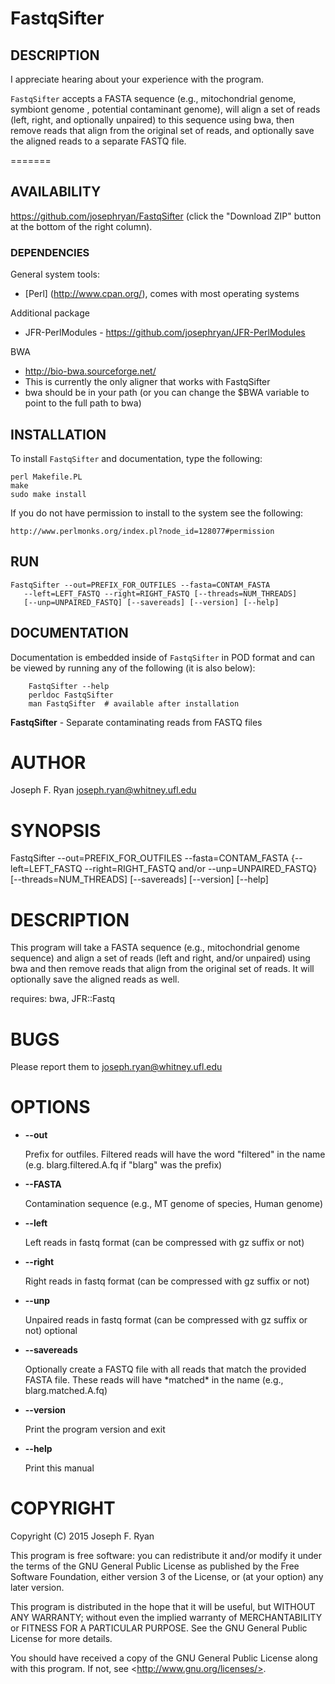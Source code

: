 # FastqSifter

## DESCRIPTION

I appreciate hearing about your experience with the program.

`FastqSifter` accepts a FASTA sequence (e.g., mitochondrial genome, symbiont genome , potential contaminant genome), will align a set of reads (left, right, and optionally unpaired) to this sequence using bwa, then remove reads that align from the original set of reads, and optionally save the aligned reads to a separate FASTQ file.

=======
## AVAILABILITY

https://github.com/josephryan/FastqSifter (click the "Download ZIP" button at the bottom of the right column).

### DEPENDENCIES

General system tools:
- [Perl] (http://www.cpan.org/), comes with most operating systems

Additional package
- JFR-PerlModules  - https://github.com/josephryan/JFR-PerlModules

BWA
- http://bio-bwa.sourceforge.net/
- This is currently the only aligner that works with FastqSifter
- bwa should be in your path 
  (or you can change the $BWA variable to point to the full path to bwa)

## INSTALLATION

To install `FastqSifter` and documentation, type the following:

    perl Makefile.PL
    make
    sudo make install

If you do not have permission to install to the system see the following:

    http://www.perlmonks.org/index.pl?node_id=128077#permission

## RUN

    FastqSifter --out=PREFIX_FOR_OUTFILES --fasta=CONTAM_FASTA
       --left=LEFT_FASTQ --right=RIGHT_FASTQ [--threads=NUM_THREADS]
       [--unp=UNPAIRED_FASTQ] [--savereads] [--version] [--help]

## DOCUMENTATION

Documentation is embedded inside of `FastqSifter` in POD format and
can be viewed by running any of the following (it is also below):

        FastqSifter --help
        perldoc FastqSifter
        man FastqSifter  # available after installation

**FastqSifter** - Separate contaminating reads from FASTQ files 

# AUTHOR

Joseph F. Ryan <joseph.ryan@whitney.ufl.edu>

# SYNOPSIS

FastqSifter --out=PREFIX\_FOR\_OUTFILES --fasta=CONTAM\_FASTA {--left=LEFT\_FASTQ --right=RIGHT\_FASTQ and/or --unp=UNPAIRED\_FASTQ} \[--threads=NUM\_THREADS\] \[--savereads\] \[--version\] \[--help\]

# DESCRIPTION

This program will take a FASTA sequence (e.g., mitochondrial genome sequence) and align a set of reads (left and right, and/or unpaired) using bwa and then remove reads that align from the original set of reads.  It will optionally save the aligned reads as well.

requires: bwa, JFR::Fastq

# BUGS

Please report them to <joseph.ryan@whitney.ufl.edu>

# OPTIONS

- **--out**

    Prefix for outfiles. Filtered reads will have the word "filtered" in the name (e.g. blarg.filtered.A.fq if "blarg" was the prefix)

- **--FASTA**

    Contamination sequence (e.g., MT genome of species, Human genome)

- **--left**

    Left reads in fastq format (can be compressed with gz suffix or not)

- **--right**

    Right reads in fastq format (can be compressed with gz suffix or not)

- **--unp**

    Unpaired reads in fastq format (can be compressed with gz suffix or not)
    optional

- **--savereads**

    Optionally create a FASTQ file with all reads that match the provided FASTA file. These reads will have \*matched\* in the name (e.g., blarg.matched.A.fq)

- **--version**

    Print the program version and exit

- **--help**

    Print this manual

# COPYRIGHT

Copyright (C) 2015 Joseph F. Ryan

This program is free software: you can redistribute it and/or modify
it under the terms of the GNU General Public License as published by
the Free Software Foundation, either version 3 of the License, or
(at your option) any later version.

This program is distributed in the hope that it will be useful,
but WITHOUT ANY WARRANTY; without even the implied warranty of
MERCHANTABILITY or FITNESS FOR A PARTICULAR PURPOSE.  See the
GNU General Public License for more details.

You should have received a copy of the GNU General Public License
along with this program.  If not, see &lt;http://www.gnu.org/licenses/>.
